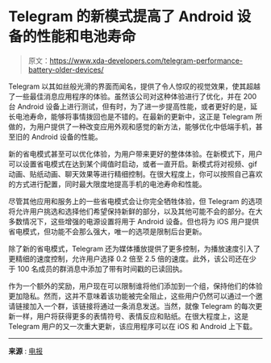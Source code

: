 # Telegram 的新模式提高了 Android 设备的性能和电池寿命

> 原文：<https://www.xda-developers.com/telegram-performance-battery-older-devices/>

Telegram 以其如丝般光滑的界面而闻名，提供了令人惊叹的视觉效果，使其超越了一些最佳消息应用程序的体验。虽然该公司对这种体验进行了优化，并在 200 台 Android 设备上进行测试，但有时，为了进一步提高性能，或者更好的是，延长电池寿命，能够将事情拨回也是不错的。在最新的更新中，这正是 Telegram 所做的，为用户提供了一种改变应用外观和感觉的新方法，能够优化中低端手机，甚至旧的 Android 设备的性能。

新的省电模式甚至可以优化体验，为用户带来更好的整体体验。在新模式下，用户可以设置省电模式在达到某个阈值时启动，或者一直开启。新模式将对视频、gif 动画、贴纸动画、聊天效果等进行精细控制。在很大程度上，你可以按照自己喜欢的方式进行配置，同时最大限度地提高手机的电池寿命和性能。

尽管其他应用和服务上的一些省电模式会让你完全牺牲体验，但 Telegram 的选项将允许用户挑选和选择他们希望保持新鲜的部分，以及其他可能不会的部分。在大多数情况下，这些增强的电源设置将用于 Android 设备。但也将为 iOS 用户提供省电模式，但功能不会那么强大，唯一的选项是限制后台更新。

除了新的省电模式，Telegram 还为媒体播放提供了更多控制，为播放速度引入了更精细的速度控制，允许用户选择 0.2 倍至 2.5 倍的速度。此外，该公司还在少于 100 名成员的群消息中添加了带有时间戳的已读回执。

作为一个额外的奖励，用户现在可以限制谁将他们添加到一个组，保持他们的体验更加隐私。然而，这并不意味着该功能被完全阻止，这些用户仍然可以通过一个邀请链接加入一个群，该链接将通过一条消息发送。当然，就像 Telegram 的每次更新一样，用户将获得更多的表情符号、表情反应和贴纸。在很大程度上，这是 Telegram 用户的又一次重大更新，该应用程序可以在 iOS 和 Android 上下载。

* * *

**来源** : [电报](https://telegram.org/blog/power-saving)